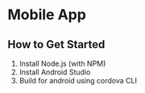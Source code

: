 # Mobile App

How to Get Started
-------------------
1) Install Node.js (with NPM)
2) Install Android Studio
3) Build for android using cordova CLI